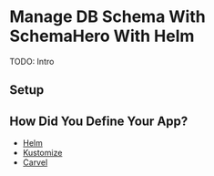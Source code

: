 # Manage DB Schema With SchemaHero With Helm

TODO: Intro

## Setup

## How Did You Define Your App?

* [Helm](schemahero-helm.md)
* [Kustomize](schemahero-kustomize.md)
* [Carvel](schema-carvel.md)